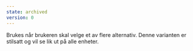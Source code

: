 ```yaml
---
state: archived
version: 0
---
```

Brukes når brukeren skal velge et av flere alternativ. Denne varianten er stilsatt og vil se lik ut på alle enheter.
